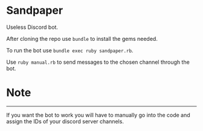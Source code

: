 # Sandpaper

Useless Discord bot.

After cloning the repo use `bundle` to install the gems needed.

To run the bot use `bundle exec ruby sandpaper.rb`.

Use `ruby manual.rb` to send messages to the chosen channel through the bot.

# Note
-----
If you want the bot to work you will have to manually go into the code and assign the IDs of your discord server channels.

